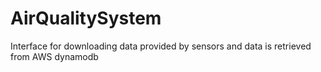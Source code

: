 # AirQualitySystem
Interface for downloading data provided by sensors and data is retrieved from AWS dynamodb
